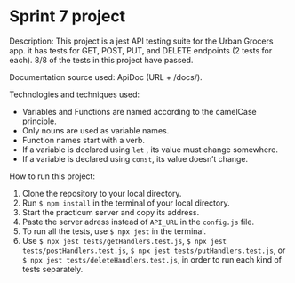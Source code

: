 # Sprint 7 project

Description:
This project is a jest API testing suite for the Urban Grocers app. it has tests for GET, POST, PUT, and DELETE endpoints (2 tests for each). 8/8 of the tests in this project have passed.

Documentation source used:
ApiDoc (URL + /docs/).

Technologies and techniques used:
 - Variables and Functions are named according to the camelCase principle.
 - Only nouns are used as variable names.
 - Function names start with a verb.
 - If a variable is declared using `let` , its value must change somewhere.
 - If a variable is declared using `const`, its value doesn’t change.

How to run this project:
1. Clone the repository to your local directory.
2. Run `$ npm install` in the terminal of your local directory.
3. Start the practicum server and copy its address.
4. Paste the server adress instead of `API_URL` in the `config.js` file.
5. To run all the tests, use `$ npx jest` in the terminal.
6. Use `$ npx jest tests/getHandlers.test.js`, `$ npx jest tests/postHandlers.test.js`, `$ npx jest tests/putHandlers.test.js`, or `$ npx jest tests/deleteHandlers.test.js`, in order to run each kind of tests separately. 
